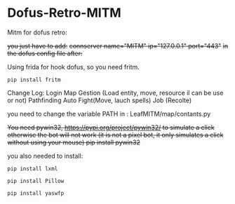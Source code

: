 # Dofus-Retro-MITM
Mitm for dofus retro:

~~you just have to add:~~
~~connserver name="MITM" ip="127.0.0.1" port="443"~~
~~in the dofus config file after:~~

Using frida for hook dofus, so you need fritm.
```
pip install fritm
```


Change Log:
Login
Map Gestion (Load entity, move, resource il can be use or not)
Pathfinding
Auto Fight(Move, lauch spells)
Job (Recolte)

you need to change the variable PATH in : LeafMITM/map/contants.py


~~You need pywin32, https://pypi.org/project/pywin32/ to simulate a click otherwise the bot will not work
(it is not a pixel bot, it only simulates a click without using your mouse)
pip install pywin32~~

you also needed to install:
```
pip install lxml 

pip install Pillow

pip install yaswfp
```
